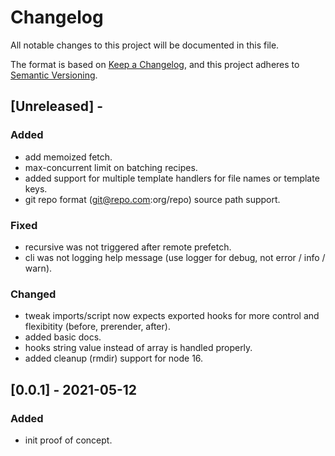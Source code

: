 # Changelog
All notable changes to this project will be documented in this file.

The format is based on [Keep a Changelog](https://keepachangelog.com/en/1.0.0/),
and this project adheres to [Semantic Versioning](https://semver.org/spec/v2.0.0.html).

<!-- 
## [version] - date
### Added
### Fixed
### Changed
### Removed
-->

## [Unreleased] - 
### Added
 - add memoized fetch.
 - max-concurrent limit on batching recipes.
 - added support for multiple template handlers for file names or template keys.
 - git repo format (git@repo.com:org/repo) source path support.
### Fixed
 - recursive was not triggered after remote prefetch.
 - cli was not logging help message (use logger for debug, not error / info / warn).
### Changed
 - tweak imports/script now expects exported hooks for more control and flexibitity (before, prerender, after).
 - added basic docs.
 - hooks string value instead of array is handled properly.
 - added cleanup (rmdir) support for node 16.


## [0.0.1] - 2021-05-12
### Added
- init proof of concept.
